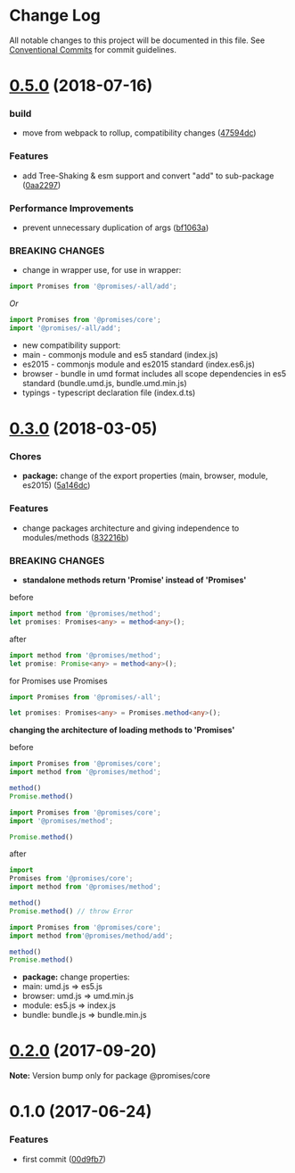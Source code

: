 # Change Log

All notable changes to this project will be documented in this file.
See [Conventional Commits](https://conventionalcommits.org) for commit guidelines.

<a name="0.5.0"></a>
# [0.5.0](https://github.com/yisraelx/promises/compare/v0.4.0...v0.5.0) (2018-07-16)


### build

* move from webpack to rollup, compatibility changes ([47594dc](https://github.com/yisraelx/promises/commit/47594dc))


### Features

* add Tree-Shaking & esm support and convert "add" to sub-package ([0aa2297](https://github.com/yisraelx/promises/commit/0aa2297))


### Performance Improvements

* prevent unnecessary duplication of args ([bf1063a](https://github.com/yisraelx/promises/commit/bf1063a))


### BREAKING CHANGES

* change in wrapper use, for use in wrapper:
```typescript
import Promises from '@promises/-all/add';
```
*Or*
```typescript
import Promises from '@promises/core';
import '@promises/-all/add';
```
* new compatibility support:
* main - commonjs module and es5 standard (index.js)
* es2015 - commonjs module and es2015 standard (index.es6.js)
* browser - bundle in umd format includes all scope dependencies in es5 standard (bundle.umd.js, bundle.umd.min.js)
* typings - typescript declaration file (index.d.ts)




<a name="0.3.0"></a>
# [0.3.0](https://github.com/yisraelx/promises/compare/v0.2.0...v0.3.0) (2018-03-05)


### Chores

* **package:** change of the export properties (main, browser, module, es2015) ([5a146dc](https://github.com/yisraelx/promises/commit/5a146dc))


### Features

* change packages architecture and giving independence to modules/methods ([832216b](https://github.com/yisraelx/promises/commit/832216b))


### BREAKING CHANGES

* **standalone methods return 'Promise' instead of 'Promises'**

before
```ts
import method from '@promises/method';
let promises: Promises<any> = method<any>();
```

after
```ts
import method from '@promises/method';
let promise: Promise<any> = method<any>();
```

for Promises use Promises
```ts
import Promises from '@promises/-all';

let promises: Promises<any> = Promises.method<any>();
```
**changing the architecture of loading methods to 'Promises'**

before
```ts
import Promises from '@promises/core';
import method from '@promises/method';

method()
Promise.method()
```
```ts
import Promises from '@promises/core';
import '@promises/method';

Promise.method()
```

after
```ts
import
Promises from '@promises/core';
import method from '@promises/method';

method()
Promise.method() // throw Error
```
```ts
import Promises from '@promises/core';
import method from'@promises/method/add';

method()
Promise.method()
```
* **package:** change properties:
* main: umd.js => es5.js
* browser: umd.js => umd.min.js
* module: es5.js => index.js
* bundle: bundle.js => bundle.min.js




<a name="0.2.0"></a>
# [0.2.0](https://github.com/yisraelx/promises/compare/v0.1.0...v0.2.0) (2017-09-20)




**Note:** Version bump only for package @promises/core

<a name="0.1.0"></a>
# 0.1.0 (2017-06-24)


### Features

* first commit ([00d9fb7](https://github.com/yisraelx/promises/commit/00d9fb7))
